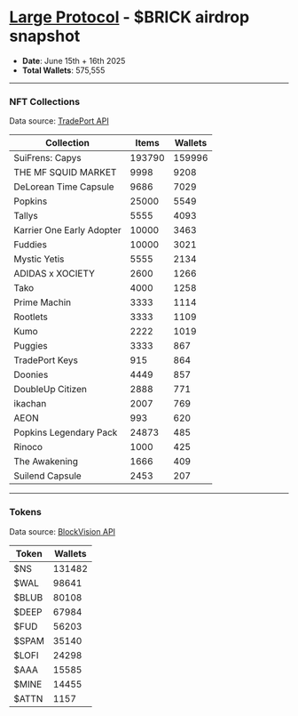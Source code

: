 # [Large Protocol](https://large.fun/) - $BRICK airdrop snapshot

- __Date__: June 15th + 16th 2025
- __Total Wallets__: 575,555

---

### NFT Collections

Data source: [TradePort API](https://www.indexer.xyz/)

| Collection                | Items  | Wallets |
| ------------------------- | ------ | ------- |
| SuiFrens: Capys           | 193790 | 159996  |
| THE MF SQUID MARKET       | 9998   | 9208    |
| DeLorean Time Capsule     | 9686   | 7029    |
| Popkins                   | 25000  | 5549    |
| Tallys                    | 5555   | 4093    |
| Karrier One Early Adopter | 10000  | 3463    |
| Fuddies                   | 10000  | 3021    |
| Mystic Yetis              | 5555   | 2134    |
| ADIDAS x XOCIETY          | 2600   | 1266    |
| Tako                      | 4000   | 1258    |
| Prime Machin              | 3333   | 1114    |
| Rootlets                  | 3333   | 1109    |
| Kumo                      | 2222   | 1019    |
| Puggies                   | 3333   | 867     |
| TradePort Keys            | 915    | 864     |
| Doonies                   | 4449   | 857     |
| DoubleUp Citizen          | 2888   | 771     |
| ikachan                   | 2007   | 769     |
| AEON                      | 993    | 620     |
| Popkins Legendary Pack    | 24873  | 485     |
| Rinoco                    | 1000   | 425     |
| The Awakening             | 1666   | 409     |
| Suilend Capsule           | 2453   | 207     |

---

### Tokens

Data source: [BlockVision API](https://docs.blockvision.org/reference/sui-indexing-api)

| Token  | Wallets |
| ----   | ------- |
| $NS    | 131482  |
| $WAL   | 98641   |
| $BLUB  | 80108   |
| $DEEP  | 67984   |
| $FUD   | 56203   |
| $SPAM  | 35140   |
| $LOFI  | 24298   |
| $AAA   | 15585   |
| $MINE  | 14455   |
| $ATTN  | 1157    |
